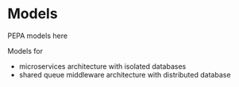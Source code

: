 # Models
PEPA models here

Models for

* microservices architecture with isolated databases
* shared queue middleware architecture with distributed database
